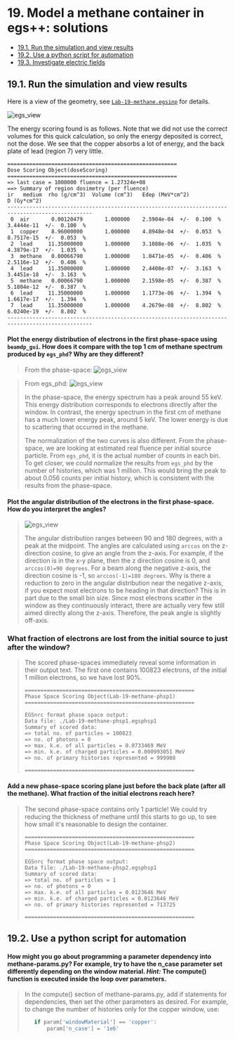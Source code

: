 <!-- # 1. -->
<!-- # 2. -->
<!-- # 3. -->
<!-- # 4. -->
<!-- # 5. -->
<!-- # 6. -->
<!-- # 7. -->
<!-- # 8. -->
<!-- # 9. -->
<!-- # 10. -->
<!-- # 11. -->
<!-- # 12. -->
<!-- # 13. -->
<!-- # 14. -->
<!-- # 15. -->
<!-- # 16. -->
<!-- # 17. -->
<!-- # 18. -->

# 19. Model a methane container in egs++: solutions <!-- omit in toc -->

- [19.1. Run the simulation and view results](#191-run-the-simulation-and-view-results)
- [19.2. Use a python script for automation](#192-use-a-python-script-for-automation)
- [19.3. Investigate electric fields](#193-investigate-electric-fields)

## 19.1. Run the simulation and view results

Here is a view of the geometry, see [`Lab-19-methane.egsinp`](./assets/Lab-19-methane.egsinp) for details.

![egs_view](assets/methane.png)

The energy scoring found is as follows. Note that we did not use the correct volumes for this quick calculation, so only the energy deposited is correct, not the dose. We see that the copper absorbs a lot of energy, and the back plate of lead (region 7) very little.

```text
======================================================
Dose Scoring Object(doseScoring)
======================================================
=> last case = 1000000 fluence = 1.27324e+08
==> Summary of region dosimetry (per fluence)
ir   medium  rho (g/cm^3)  Volume (cm^3)   Edep (MeV*cm^2)              D (Gy*cm^2)
-------------------------------------------------------------------------------------------------
 0  air       0.00120479       1.000000    2.5904e-04  +/-  0.100  %    3.4444e-11  +/-  0.100  %
 1  copper    8.96000000       1.000000    4.8948e-04  +/-  0.053  %    8.7517e-15  +/-  0.053  %
 2  lead     11.35000000       1.000000    3.1088e-06  +/-  1.035  %    4.3879e-17  +/-  1.035  %
 3  methane   0.00066790       1.000000    1.0471e-05  +/-  0.406  %    2.5116e-12  +/-  0.406  %
 4  lead     11.35000000       1.000000    2.4408e-07  +/-  3.163  %    3.4451e-18  +/-  3.163  %
 5  methane   0.00066790       1.000000    2.1598e-05  +/-  0.387  %    5.1804e-12  +/-  0.387  %
 6  lead     11.35000000       1.000000    1.1773e-06  +/-  1.394  %    1.6617e-17  +/-  1.394  %
 7  lead     11.35000000       1.000000    4.2679e-08  +/-  8.802  %    6.0240e-19  +/-  8.802  %
-------------------------------------------------------------------------------------------------
```

#### Plot the energy distribution of electrons in the first phase-space using `beamdp_gui`. How does it compare with the top 1 cm of methane spectrum produced by `egs_phd`? Why are they different?

> From the phase-space:
> ![egs_view](assets/energy-dist-beamdp.png)

> From egs_phd:
> ![egs_view](assets/energy-dist-egs_phd.png)
>
> In the phase-space, the energy spectrum has a peak around 55 keV. This energy distribution corresponds to electrons directly after the window. In contrast, the energy spectrum in the first cm of methane has a much lower energy peak, around 5 keV. The lower energy is due to scattering that occurred in the methane.
>
> The normalization of the two curves is also different. From the phase-space, we are looking at estimated real fluence per initial source particle. From `egs_phd`, it is the actual number of counts in each bin. To get closer, we could normalize the results from `egs_phd` by the number of histories, which was 1 million. This would bring the peak to about 0.056 counts per initial history, which is consistent with the results from the phase-space.

#### Plot the angular distribution of the electrons in the first phase-space. How do you interpret the angles?

> ![egs_view](assets/angle-dist.png)
>
> The angular distribution ranges between 90 and 180 degrees, with a peak at the midpoint. The angles are calculated using `arccos` on the z-direction cosine, to give an angle from the z-axis. For example, if the direction is in the x-y plane, then the z direction cosine is 0, and `arccos(0)=90 degrees`. For a beam along the negative z-axis, the direction cosine is -1, so `arccos(-1)=180 degrees`.
> Why is there a reduction to zero in the angular distribution near the negative z-axis, if you expect most electrons to be heading in that direction? This is in part due to the small bin size. Since most electrons scatter in the window as they continuously interact, there are actually very few still aimed directly along the z-axis. Therefore, the peak angle is slightly off-axis.

### What fraction of electrons are lost from the initial source to just after the window?

> The scored phase-spaces immediately reveal some information in their output text. The first one contains 100823 electrons, of the initial 1 million electrons, so we have lost 90%.
>
> ```text
> ======================================================
> Phase Space Scoring Object(Lab-19-methane-phsp1)
> ======================================================
>
> EGSnrc format phase space output:
> Data file: ./Lab-19-methane-phsp1.egsphsp1
> Summary of scored data:
> => total no. of particles = 100823
> => no. of photons = 0
> => max. k.e. of all particles = 0.0733469 MeV
> => min. k.e. of charged particles = 0.000993051 MeV
> => no. of primary histories represented = 999988
>
> ======================================================
> ```

#### Add a new phase-space scoring plane just before the back plate (after all the methane). What fraction of the initial electrons reach here?

> The second phase-space contains only 1 particle! We could try reducing the thickness of methane until this starts to go up, to see how small it's reasonable to design the container.
>
> ```text
> ======================================================
> Phase Space Scoring Object(Lab-19-methane-phsp2)
> ======================================================
>
> EGSnrc format phase space output:
> Data file: ./Lab-19-methane-phsp2.egsphsp1
> Summary of scored data:
> => total no. of particles = 1
> => no. of photons = 0
> => max. k.e. of all particles = 0.0123646 MeV
> => min. k.e. of charged particles = 0.0123646 MeV
> => no. of primary histories represented = 713725
>
> ======================================================
> ```

## 19.2. Use a python script for automation

#### How might you go about programming a parameter dependency into methane-params.py? For example, try to have the n_case parameter set differently depending on the window material. *Hint:* The compute() function is executed inside the loop over parameters.

> In the compute() section of methane-params.py, add if statements for dependencies, then set the other parameters as desired. For example, to change the number of histories only for the copper window, use:
>
> ```python
>    if param['windowMaterial'] == 'copper':
>        param['n_case'] = '1e6'
> ```


